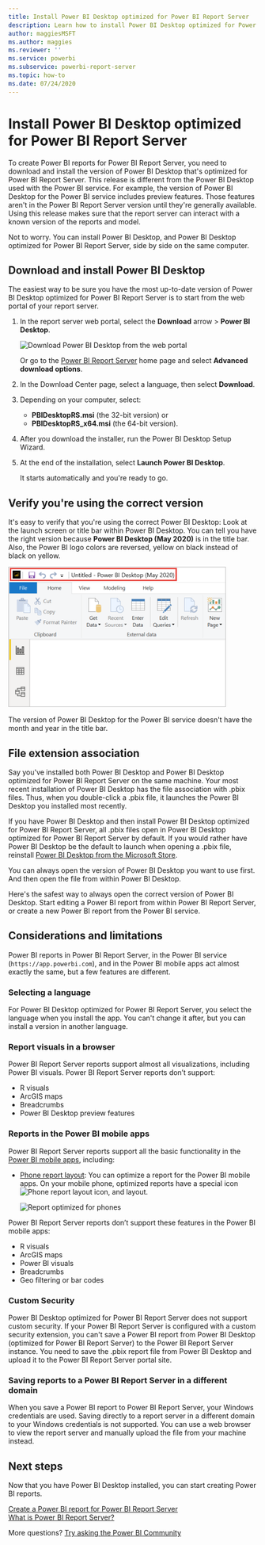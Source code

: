 ```yaml
---
title: Install Power BI Desktop optimized for Power BI Report Server
description: Learn how to install Power BI Desktop optimized for Power BI Report Server
author: maggiesMSFT
ms.author: maggies
ms.reviewer: ''
ms.service: powerbi
ms.subservice: powerbi-report-server
ms.topic: how-to
ms.date: 07/24/2020
---
```


# Install Power BI Desktop optimized for Power BI Report Server

To create Power BI reports for Power BI Report Server, you need to download and install the version of Power BI Desktop that's optimized for Power BI Report Server. This release is different from the Power BI Desktop used with the Power BI service. For example, the version of Power BI Desktop for the Power BI service includes preview features. Those features aren't in the Power BI Report Server version until they're generally available. Using this release makes sure that the report server can interact with a known version of the reports and model. 

Not to worry. You can install Power BI Desktop, and Power BI Desktop optimized for Power BI Report Server, side by side on the same computer.

## Download and install Power BI Desktop

The easiest way to be sure you have the most up-to-date version of Power BI Desktop optimized for Power BI Report Server is to start from the web portal of your report server.

1. In the report server web portal, select the **Download** arrow > **Power BI Desktop**.

    ![Download Power BI Desktop from the web portal](media/install-powerbi-desktop/report-server-download-web-portal.png)

    Or go to the [Power BI Report Server](https://powerbi.microsoft.com/report-server/) home page and select **Advanced download options**.

2. In the Download Center page, select a language, then select **Download**.

3. Depending on your computer, select: 

    - **PBIDesktopRS.msi** (the 32-bit version) or
    - **PBIDesktopRS_x64.msi** (the 64-bit version).

1. After you download the installer, run the Power BI Desktop Setup Wizard.

2. At the end of the installation, select **Launch Power BI Desktop**.

    It starts automatically and you're ready to go.

## Verify you're using the correct version
It's easy to verify that you're using the correct Power BI Desktop: Look at the launch screen or title bar within Power BI Desktop. You can tell you have the right version because **Power BI Desktop (May 2020)** is in the title bar. Also, the Power BI logo colors are reversed, yellow on black instead of black on yellow.

![Power BI Desktop May 2020](media/install-powerbi-desktop/power-bi-report-server-desktop-may-2020.png)

The version of Power BI Desktop for the Power BI service doesn't have the month and year in the title bar.

## File extension association
Say you've installed both Power BI Desktop and Power BI Desktop optimized for Power BI Report Server on the same machine. Your most recent installation of Power BI Desktop has the file association with .pbix files. Thus, when you double-click a .pbix file, it launches the Power BI Desktop you installed most recently.

If you have Power BI Desktop and then install Power BI Desktop optimized for Power BI Report Server, all .pbix files open in Power BI Desktop optimized for Power BI Report Server by default. If you would rather have Power BI Desktop be the default to launch when opening a .pbix file, reinstall [Power BI Desktop from the Microsoft Store](https://aka.ms/pbidesktopstore).

You can always open the version of Power BI Desktop you want to use first. And then open the file from within Power BI Desktop.

Here's the safest way to always open the correct version of Power BI Desktop. Start editing a Power BI report from within Power BI Report Server, or create a new Power BI report from the Power BI service.

## Considerations and limitations

Power BI reports in Power BI Report Server, in the Power BI service (`https://app.powerbi.com`), and in the Power BI mobile apps act almost exactly the same, but a few features are different.

### Selecting a language

For Power BI Desktop optimized for Power BI Report Server, you select the language when you install the app. You can't change it after, but you can install a version in another language.

### Report visuals in a browser

Power BI Report Server reports support almost all visualizations, including Power BI visuals. Power BI Report Server reports don’t support:

* R visuals
* ArcGIS maps
* Breadcrumbs
* Power BI Desktop preview features

### Reports in the Power BI mobile apps

Power BI Report Server reports support all the basic functionality in the [Power BI mobile apps](../consumer/mobile/mobile-apps-for-mobile-devices.md), including:

* [Phone report layout](../create-reports/desktop-create-phone-report.md): You can optimize a report for the Power BI mobile apps. On your mobile phone, optimized reports have a special icon ![Phone report layout icon](media/install-powerbi-desktop/power-bi-rs-mobile-optimized-icon.png), and layout.
  
    ![Report optimized for phones](media/install-powerbi-desktop/power-bi-rs-mobile-optimized-report.png)

Power BI Report Server reports don’t support these features in the Power BI mobile apps:

* R visuals
* ArcGIS maps
* Power BI visuals
* Breadcrumbs
* Geo filtering or bar codes

### Custom Security

Power BI Desktop optimized for Power BI Report Server does not support custom security. If your Power BI Report Server is configured with a custom security extension, you can't save a Power BI report from Power BI Desktop (optimized for Power BI Report Server) to the Power BI Report Server instance. You need to save the .pbix report file from Power BI Desktop and upload it to the Power BI Report Server portal site.

### Saving reports to a Power BI Report Server in a different domain

When you save a Power BI report to Power BI Report Server, your Windows credentials are used. Saving directly to a report server in a different domain to your Windows credentials is not supported. You can use a web browser to view the report server and manually upload the file from your machine instead.

## Next steps

Now that you have Power BI Desktop installed, you can start creating Power BI reports.

[Create a Power BI report for Power BI Report Server](quickstart-create-powerbi-report.md)  
[What is Power BI Report Server?](get-started.md)

More questions? [Try asking the Power BI Community](https://community.powerbi.com/)

